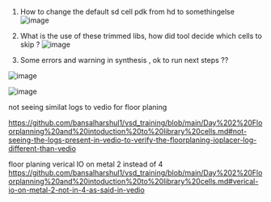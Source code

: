 1. How to change the default sd cell pdk from hd to somethingelse
   ![image](https://github.com/user-attachments/assets/09a3ea2a-df4a-4501-af42-05a47d688b49)


2.  What is the use of these trimmed libs, how did tool decide which cells to skip ?
![image](https://github.com/user-attachments/assets/55c4782f-86b4-4577-91c7-007b14e5538c)

3.  Some errors and warning in synthesis , ok to run next steps ??

![image](https://github.com/user-attachments/assets/6c4b530e-5b4f-470a-9ee5-0c349396b163)

![image](https://github.com/user-attachments/assets/ecd3fe3a-b5a0-4f12-beef-1bc15827ce42)


not seeing similat logs to vedio for floor planing 

https://github.com/bansalharshul1/vsd_training/blob/main/Day%202%20Floorplanning%20and%20intoduction%20to%20library%20cells.md#not-seeing-the-logs-present-in-vedio-to-verify-the-floorplaning-ioplacer-log-different-than-vedio


floor planing verical IO on metal 2 instead of 4 
https://github.com/bansalharshul1/vsd_training/blob/main/Day%202%20Floorplanning%20and%20intoduction%20to%20library%20cells.md#verical-io-on-metal-2-not-in-4-as-said-in-vedio
